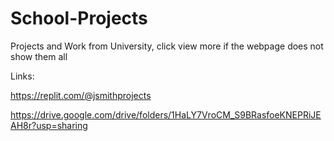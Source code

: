 # School-Projects
Projects and Work from University, click view more if the webpage does not show them all

Links: 

https://replit.com/@jsmithprojects

https://drive.google.com/drive/folders/1HaLY7VroCM_S9BRasfoeKNEPRiJEAH8r?usp=sharing
